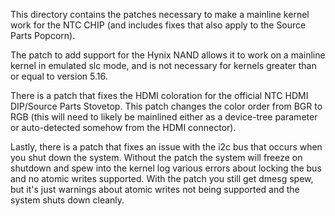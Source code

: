 This directory contains the patches necessary to make a mainline kernel
work for the NTC CHIP (and includes fixes that also apply to the Source
Parts Popcorn).

The patch to add support for the Hynix NAND allows it to work on a
mainline kernel in emulated slc mode, and is not necessary for kernels
greater than or equal to version 5.16.

There is a patch that fixes the HDMI coloration for the official NTC
HDMI DIP/Source Parts Stovetop. This patch changes the color order from
BGR to RGB (this will need to likely be mainlined either as a
device-tree parameter or auto-detected somehow from the HDMI
connector).

Lastly, there is a patch that fixes an issue with the i2c bus that
occurs when you shut down the system. Without the patch the system
will freeze on shutdown and spew into the kernel log various errors
about locking the bus and no atomic writes supported. With the patch
you still get dmesg spew, but it's just warnings about atomic writes
not being supported and the system shuts down cleanly.
